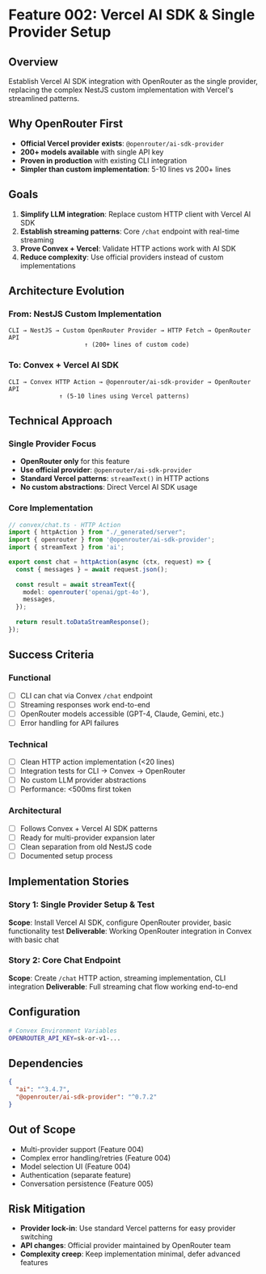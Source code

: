 # Feature 002: Vercel AI SDK & Single Provider Setup

## Overview
Establish Vercel AI SDK integration with OpenRouter as the single provider, replacing the complex NestJS custom implementation with Vercel's streamlined patterns.

## Why OpenRouter First
- **Official Vercel provider exists**: `@openrouter/ai-sdk-provider` 
- **200+ models available** with single API key
- **Proven in production** with existing CLI integration
- **Simpler than custom implementation**: 5-10 lines vs 200+ lines

## Goals
1. **Simplify LLM integration**: Replace custom HTTP client with Vercel AI SDK
2. **Establish streaming patterns**: Core `/chat` endpoint with real-time streaming  
3. **Prove Convex + Vercel**: Validate HTTP actions work with AI SDK
4. **Reduce complexity**: Use official providers instead of custom implementations

## Architecture Evolution

### From: NestJS Custom Implementation
```
CLI → NestJS → Custom OpenRouter Provider → HTTP Fetch → OpenRouter API
                     ↑ (200+ lines of custom code)
```

### To: Convex + Vercel AI SDK  
```
CLI → Convex HTTP Action → @openrouter/ai-sdk-provider → OpenRouter API
              ↑ (5-10 lines using Vercel patterns)
```

## Technical Approach

### Single Provider Focus
- **OpenRouter only** for this feature
- **Use official provider**: `@openrouter/ai-sdk-provider`
- **Standard Vercel patterns**: `streamText()` in HTTP actions
- **No custom abstractions**: Direct Vercel AI SDK usage

### Core Implementation
```typescript
// convex/chat.ts - HTTP Action
import { httpAction } from "./_generated/server";
import { openrouter } from '@openrouter/ai-sdk-provider';
import { streamText } from 'ai';

export const chat = httpAction(async (ctx, request) => {
  const { messages } = await request.json();
  
  const result = await streamText({
    model: openrouter('openai/gpt-4o'), 
    messages,
  });
  
  return result.toDataStreamResponse();
});
```

## Success Criteria

### Functional
- [ ] CLI can chat via Convex `/chat` endpoint
- [ ] Streaming responses work end-to-end
- [ ] OpenRouter models accessible (GPT-4, Claude, Gemini, etc.)
- [ ] Error handling for API failures

### Technical  
- [ ] Clean HTTP action implementation (<20 lines)
- [ ] Integration tests for CLI → Convex → OpenRouter
- [ ] No custom LLM provider abstractions
- [ ] Performance: <500ms first token

### Architectural
- [ ] Follows Convex + Vercel AI SDK patterns
- [ ] Ready for multi-provider expansion later
- [ ] Clean separation from old NestJS code
- [ ] Documented setup process

## Implementation Stories

### Story 1: Single Provider Setup & Test
**Scope**: Install Vercel AI SDK, configure OpenRouter provider, basic functionality test
**Deliverable**: Working OpenRouter integration in Convex with basic chat

### Story 2: Core Chat Endpoint  
**Scope**: Create `/chat` HTTP action, streaming implementation, CLI integration
**Deliverable**: Full streaming chat flow working end-to-end

## Configuration
```bash
# Convex Environment Variables
OPENROUTER_API_KEY=sk-or-v1-...
```

## Dependencies
```json
{
  "ai": "^3.4.7",
  "@openrouter/ai-sdk-provider": "^0.7.2"
}
```

## Out of Scope
- Multi-provider support (Feature 004)
- Complex error handling/retries (Feature 004)  
- Model selection UI (Feature 004)
- Authentication (separate feature)
- Conversation persistence (Feature 005)

## Risk Mitigation
- **Provider lock-in**: Use standard Vercel patterns for easy provider switching
- **API changes**: Official provider maintained by OpenRouter team
- **Complexity creep**: Keep implementation minimal, defer advanced features 